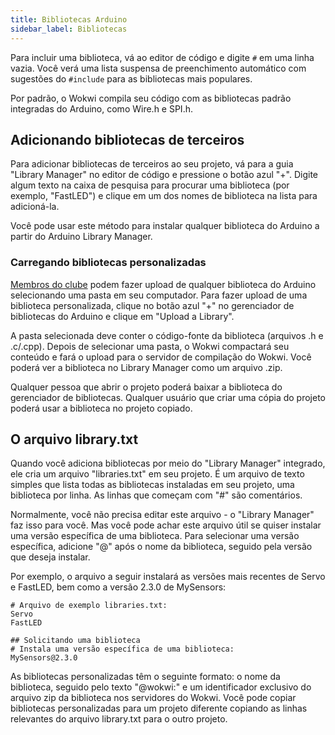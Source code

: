 ```yaml
---
title: Bibliotecas Arduino
sidebar_label: Bibliotecas
---
```


Para incluir uma biblioteca, vá ao editor de código e digite `#` em uma linha vazia. Você verá uma lista suspensa de preenchimento automático com sugestões do `#include` para as bibliotecas mais populares.

Por padrão, o Wokwi compila seu código com as bibliotecas padrão integradas do Arduino, como Wire.h e SPI.h.

## Adicionando bibliotecas de terceiros

Para adicionar bibliotecas de terceiros ao seu projeto, vá para a guia "Library Manager" no editor de código e pressione o botão azul "+". Digite algum texto na caixa de pesquisa para procurar uma biblioteca (por exemplo, "FastLED") e clique em um dos nomes de biblioteca na lista para adicioná-la.

Você pode usar este método para instalar qualquer biblioteca do Arduino a partir do Arduino Library Manager.

### Carregando bibliotecas personalizadas

[Membros do clube](https://wokwi.com/club) podem fazer upload de qualquer biblioteca do Arduino selecionando uma pasta em seu computador. Para fazer upload de uma biblioteca personalizada, clique no botão azul "+" no gerenciador de bibliotecas do Arduino e clique em "Upload a Library".

A pasta selecionada deve conter o código-fonte da biblioteca (arquivos .h e .c/.cpp). Depois de selecionar uma pasta, o Wokwi compactará seu conteúdo e fará o upload para o servidor de compilação do Wokwi. Você poderá ver a biblioteca no Library Manager como um arquivo .zip.

Qualquer pessoa que abrir o projeto poderá baixar a biblioteca do gerenciador de bibliotecas. Qualquer usuário que criar uma cópia do projeto poderá usar a biblioteca no projeto copiado.

## O arquivo library.txt

Quando você adiciona bibliotecas por meio do "Library Manager" integrado, ele cria um arquivo "libraries.txt" em seu projeto. É um arquivo de texto simples que lista todas as bibliotecas instaladas em seu projeto, uma biblioteca por linha. As linhas que começam com "#" são comentários.

Normalmente, você não precisa editar este arquivo - o "Library Manager" faz isso para você. Mas você pode achar este arquivo útil se quiser instalar uma versão específica de uma biblioteca. Para selecionar uma versão específica, adicione "@" após o nome da biblioteca, seguido pela versão que deseja instalar.

Por exemplo, o arquivo a seguir instalará as versões mais recentes de Servo e FastLED, bem como a versão 2.3.0 de MySensors:

```
# Arquivo de exemplo libraries.txt:
Servo
FastLED

## Solicitando uma biblioteca
# Instala uma versão específica de uma biblioteca:
MySensors@2.3.0
```

As bibliotecas personalizadas têm o seguinte formato: o nome da biblioteca, seguido pelo texto "@wokwi:" e um identificador exclusivo do arquivo zip da biblioteca nos servidores do Wokwi. Você pode copiar bibliotecas personalizadas para um projeto diferente copiando as linhas relevantes do arquivo library.txt para o outro projeto.
